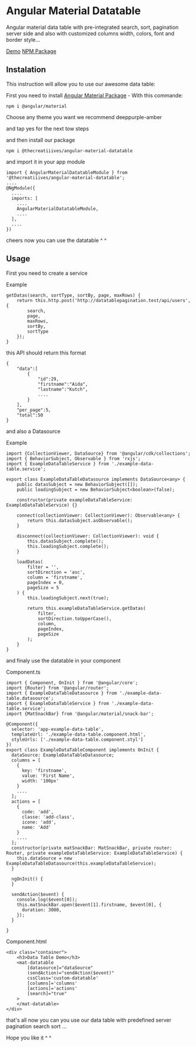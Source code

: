 # Angular Material Datatable

Angular material data table with pre-integrated search, sort, pagination server side and also with customized columns width, colors, font and border style...

[Demo](https://datatable-demo.herokuapp.com/)
[NPM Package](https://www.npmjs.com/package/@thecreatiiives/angular-material-datatable)

## Instalation

This instruction will allow you to use our awesome data table:

First you need to install 
[Angular Material Package](https://www.npmjs.com/package/@angular/material) - With this commande:

```
npm i @angular/material
```

Choose any theme you want we recommend deeppurple-amber

and tap yes for the next tow steps

and then install our package

```
npm i @thecreatiiives/angular-material-datatable
```

and import it in your app module
```
import { AngularMaterialDatatableModule } from '@thecreatiiives/angular-material-datatable';
....
@NgModule({
  ....
  imports: [
    ....
    AngularMaterialDatatableModule,
    ....
  ],
  ....
})
```

cheers now you can use the datatable ^ ^

## Usage

First you need to create a service

Example

```
getDatas(search, sortType, sortBy, page, maxRows) {
    return this.http.post('http://datatablepagination.test/api/users', {
        search,
        page,
        maxRows,
        sortBy,
        sortType
    });
}
```

this API should return this format

```
{
    "data":[
        {
            "id":29,
            "firstname":"Aida",
            "lastname":"Kutch",
            ....
        }
    ],
    "per_page":5,
    "total":50
}
```

and also a Datasource

Example

```
import {CollectionViewer, DataSource} from '@angular/cdk/collections';
import { BehaviorSubject, Observable } from 'rxjs';
import { ExampleDataTableService } from './example-data-table.service';

export class ExampleDataTableDatasource implements DataSource<any> {
    public datasSubject = new BehaviorSubject([]);
    public loadingSubject = new BehaviorSubject<boolean>(false);

    constructor(private exampleDataTableService: ExampleDataTableService) {}

    connect(collectionViewer: CollectionViewer): Observable<any> {
        return this.datasSubject.asObservable();
    }

    disconnect(collectionViewer: CollectionViewer): void {
        this.datasSubject.complete();
        this.loadingSubject.complete();
    }

    loadDatas(
        filter = '',
        sortDirection = 'asc',
        column = 'firstname',
        pageIndex = 0,
        pageSize = 5
    ) {
        this.loadingSubject.next(true);

        return this.exampleDataTableService.getDatas(
            filter,
            sortDirection.toUpperCase(),
            column,
            pageIndex,
            pageSize
        );
    }
}
```

and finaly use the datatable in your component

Component.ts
```
import { Component, OnInit } from '@angular/core';
import {Router} from '@angular/router';
import { ExampleDataTableDatasource } from './example-data-table.datasource';
import { ExampleDataTableService } from './example-data-table.service';
import {MatSnackBar} from '@angular/material/snack-bar';

@Component({
  selector: 'app-example-data-table',
  templateUrl: './example-data-table.component.html',
  styleUrls: ['./example-data-table.component.styl']
})
export class ExampleDataTableComponent implements OnInit {
  dataSource: ExampleDataTableDatasource;
  columns = [
    {
      key: 'firstname',
      value: 'First Name',
      width: '100px'
    }
    ....
  ];
  actions = [
    {
      code: 'add',
      classe: 'add-class',
      icone: 'add',
      name: 'Add'
    }
    ....
  ];
  constructor(private matSnackBar: MatSnackBar, private router: Router, private exampleDataTableService: ExampleDataTableService) {
    this.dataSource = new ExampleDataTableDatasource(this.exampleDataTableService);
  }

  ngOnInit() {
  }

  sendAction($event) {
    console.log($event[0]);
    this.matSnackBar.open($event[1].firstname, $event[0], {
      duration: 3000,
    });
  }

}
```

Component.html

```
<div class="container">
    <h3>Data Table Demo</h3>
    <mat-datatable
        [datasource]="dataSource"
        (sendAction)="sendAction($event)"
        cssClass='custom-datatable'
        [columns]='columns'
        [actions]='actions'
        [search]="true"
    >
    </mat-datatable>
</div>
```

that's all now you can you use our data table with predefined server pagination search sort ...

Hope you like it ^ ^
